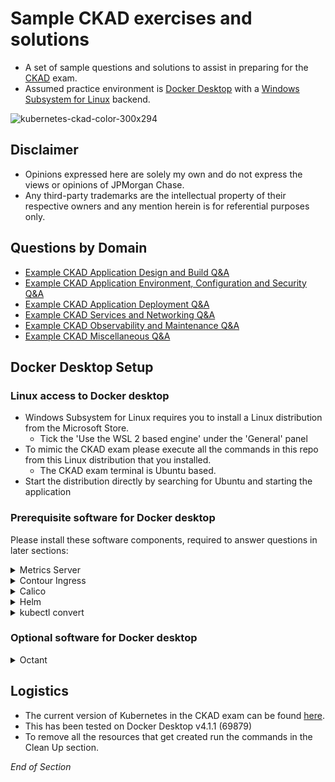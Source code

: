 # Sample CKAD exercises and solutions

- A set of sample questions and solutions to assist in preparing for the [CKAD](https://www.cncf.io/certification/ckad/) exam.
- Assumed practice environment is [Docker Desktop](https://www.docker.com/products/docker-desktop) with a [Windows Subsystem for Linux](https://docs.microsoft.com/en-us/windows/wsl/install) backend.

![kubernetes-ckad-color-300x294](https://user-images.githubusercontent.com/18049790/135700768-0f5735b3-4681-4abd-9075-ece42f4ef134.png)

## Disclaimer

- Opinions expressed here are solely my own and do not express the views or opinions of JPMorgan Chase.
- Any third-party trademarks are the intellectual property of their respective owners and any mention herein is for referential purposes only.

## Questions by Domain

- [Example CKAD Application Design and Build Q&A](https://github.com/jamesbuckett/ckad-questions/blob/main/01-ckad-design-build.md)
- [Example CKAD Application Environment, Configuration and Security Q&A](https://github.com/jamesbuckett/ckad-questions/blob/main/02-ckad-env-configuration-security.md)
- [Example CKAD Application Deployment Q&A](https://github.com/jamesbuckett/ckad-questions/blob/main/03-ckad-deployment.md)
- [Example CKAD Services and Networking Q&A](https://github.com/jamesbuckett/ckad-questions/blob/main/04-ckad-services-networking.md)
- [Example CKAD Observability and Maintenance Q&A](https://github.com/jamesbuckett/ckad-questions/blob/main/05-ckad-observability-maintenance.md)
- [Example CKAD Miscellaneous Q&A](https://github.com/jamesbuckett/ckad-questions/blob/main/06-ckad-miscellaneous.md)

## Docker Desktop Setup

### Linux access to Docker desktop

- Windows Subsystem for Linux requires you to install a Linux distribution from the Microsoft Store.
  - Tick the 'Use the WSL 2 based engine' under the 'General' panel
- To mimic the CKAD exam please execute all the commands in this repo from this Linux distribution that you installed.
  - The CKAD exam terminal is Ubuntu based.
- Start the distribution directly by searching for Ubuntu and starting the application

### Prerequisite software for Docker desktop

Please install these software components, required to answer questions in later sections:

<details class="faq box"><summary>Metrics Server</summary>
<p>

Metrics Server installs into Kubernetes

By default the metrics server required for the `kubectl top` command is not present on Docker Desktop.

Please install the [metrics server](https://github.com/kubernetes-sigs/metrics-server) with the following command:

```bash
kubectl apply -f https://github.com/kubernetes-sigs/metrics-server/releases/latest/download/components.yaml
```

```bash
kubectl patch deployment metrics-server -n kube-system --type 'json' -p '[{"op": "add", "path": "/spec/template/spec/containers/0/args/-", "value": "--kubelet-insecure-tls"}]'
```

</p>
</details>

<details class="faq box"><summary>Contour Ingress</summary>
<p>

Contour installs into Kubernetes

![contour](https://user-images.githubusercontent.com/18049790/136644054-a6dc7100-cfd5-499c-9c34-01ec4fffbb01.png)

By default the Contour Ingress required for the Ingress Networking question is not present on Docker Desktop.

Please install the [contour ingress](https://projectcontour.io/) with the following command:

```bash
kubectl apply -f https://projectcontour.io/quickstart/contour.yaml
```

</p>
</details>

<details class="faq box"><summary>Calico</summary>
<p>

Calico installs into Kubernetes

![calico](https://user-images.githubusercontent.com/18049790/136644040-3b4cbfe8-3eb6-4c46-b238-adb51c2bb09c.png)

Calico is required for the non native Kubernetes resources lookup question.

```bash
curl https://docs.projectcalico.org/manifests/calico.yaml | kubectl apply -f -
```

</p>
</details>

<details class="faq box"><summary>Helm</summary>
<p>

Helm installs into WSL Linux

Please install the [Helm](https://helm.sh/docs/) with the following command:

```bash
curl -fsSL -o get_helm.sh https://raw.githubusercontent.com/helm/helm/main/scripts/get-helm-3
chmod 700 get_helm.sh
./get_helm.sh
```

</p>
</details>

<details class="faq box"><summary>kubectl convert</summary>
<p>

kubectl convert  installs into WSL Linux

Please install the [kubectl convert](https://kubernetes.io/docs/reference/using-api/deprecation-guide/#migrate-to-non-deprecated-apis) with the following command:

```bash
curl -LO https://dl.k8s.io/release/$(curl -L -s https://dl.k8s.io/release/stable.txt)/bin/linux/amd64/kubectl-convert
curl -LO "https://dl.k8s.io/$(curl -L -s https://dl.k8s.io/release/stable.txt)/bin/linux/amd64/kubectl-convert.sha256"
echo "$(<kubectl-convert.sha256) kubectl-convert" | sha256sum --check
sudo install -o root -g root -m 0755 kubectl-convert /usr/local/bin/kubectl-convert
kubectl convert --help
```

</p>
</details>

### Optional software for Docker desktop

<details class="faq box"><summary>Octant</summary>
<p>

Helm installs into Windows 

![octant](https://user-images.githubusercontent.com/18049790/136644006-b0009cea-690c-4303-88a0-e06738fd28de.png)

- Consider installing Octant to visualize Kubernetes Resource Types
- This will help you understand the interaction and relationships between Kubernetes Resource types
- Installation instructions for Octant can be found [here](https://octant.dev/)

All questions in the repo are running on this publicly available [Octant](http://octant.jamesbuckett.com/).

This is made available so that you can more easily visualize questions and final state of each question.

</p>
</details>

## Logistics

- The current version of Kubernetes in the CKAD exam can be found [here](https://docs.linuxfoundation.org/tc-docs/certification/faq-cka-ckad-cks#what-application-version-is-running-in-the-exam-environment).
- This has been tested on Docker Desktop v4.1.1 (69879)
- To remove all the resources that get created run the commands in the Clean Up section.

_End of Section_
